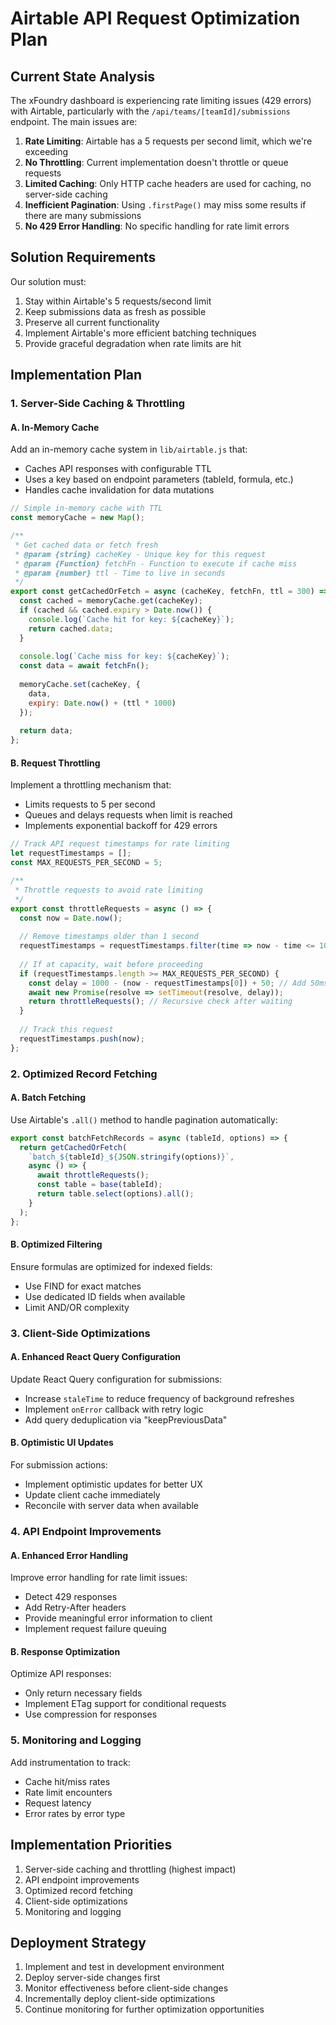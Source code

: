 # Airtable API Request Optimization Plan

## Current State Analysis

The xFoundry dashboard is experiencing rate limiting issues (429 errors) with Airtable, particularly with the `/api/teams/[teamId]/submissions` endpoint. The main issues are:

1. **Rate Limiting**: Airtable has a 5 requests per second limit, which we're exceeding
2. **No Throttling**: Current implementation doesn't throttle or queue requests
3. **Limited Caching**: Only HTTP cache headers are used for caching, no server-side caching
4. **Inefficient Pagination**: Using `.firstPage()` may miss some results if there are many submissions
5. **No 429 Error Handling**: No specific handling for rate limit errors

## Solution Requirements

Our solution must:

1. Stay within Airtable's 5 requests/second limit
2. Keep submissions data as fresh as possible
3. Preserve all current functionality
4. Implement Airtable's more efficient batching techniques
5. Provide graceful degradation when rate limits are hit

## Implementation Plan

### 1. Server-Side Caching & Throttling

#### A. In-Memory Cache

Add an in-memory cache system in `lib/airtable.js` that:
- Caches API responses with configurable TTL
- Uses a key based on endpoint parameters (tableId, formula, etc.)
- Handles cache invalidation for data mutations

```javascript
// Simple in-memory cache with TTL
const memoryCache = new Map();

/**
 * Get cached data or fetch fresh
 * @param {string} cacheKey - Unique key for this request
 * @param {Function} fetchFn - Function to execute if cache miss
 * @param {number} ttl - Time to live in seconds
 */
export const getCachedOrFetch = async (cacheKey, fetchFn, ttl = 300) => {
  const cached = memoryCache.get(cacheKey);
  if (cached && cached.expiry > Date.now()) {
    console.log(`Cache hit for key: ${cacheKey}`);
    return cached.data;
  }
  
  console.log(`Cache miss for key: ${cacheKey}`);
  const data = await fetchFn();
  
  memoryCache.set(cacheKey, {
    data,
    expiry: Date.now() + (ttl * 1000)
  });
  
  return data;
};
```

#### B. Request Throttling

Implement a throttling mechanism that:
- Limits requests to 5 per second
- Queues and delays requests when limit is reached
- Implements exponential backoff for 429 errors

```javascript
// Track API request timestamps for rate limiting
let requestTimestamps = [];
const MAX_REQUESTS_PER_SECOND = 5;

/**
 * Throttle requests to avoid rate limiting
 */
export const throttleRequests = async () => {
  const now = Date.now();
  
  // Remove timestamps older than 1 second
  requestTimestamps = requestTimestamps.filter(time => now - time <= 1000);
  
  // If at capacity, wait before proceeding
  if (requestTimestamps.length >= MAX_REQUESTS_PER_SECOND) {
    const delay = 1000 - (now - requestTimestamps[0]) + 50; // Add 50ms buffer
    await new Promise(resolve => setTimeout(resolve, delay));
    return throttleRequests(); // Recursive check after waiting
  }
  
  // Track this request
  requestTimestamps.push(now);
};
```

### 2. Optimized Record Fetching

#### A. Batch Fetching

Use Airtable's `.all()` method to handle pagination automatically:

```javascript
export const batchFetchRecords = async (tableId, options) => {
  return getCachedOrFetch(
    `batch_${tableId}_${JSON.stringify(options)}`,
    async () => {
      await throttleRequests();
      const table = base(tableId);
      return table.select(options).all();
    }
  );
};
```

#### B. Optimized Filtering

Ensure formulas are optimized for indexed fields:
- Use FIND for exact matches
- Use dedicated ID fields when available
- Limit AND/OR complexity

### 3. Client-Side Optimizations

#### A. Enhanced React Query Configuration

Update React Query configuration for submissions:
- Increase `staleTime` to reduce frequency of background refreshes
- Implement `onError` callback with retry logic
- Add query deduplication via "keepPreviousData"

#### B. Optimistic UI Updates

For submission actions:
- Implement optimistic updates for better UX
- Update client cache immediately
- Reconcile with server data when available

### 4. API Endpoint Improvements

#### A. Enhanced Error Handling

Improve error handling for rate limit issues:
- Detect 429 responses
- Add Retry-After headers
- Provide meaningful error information to client
- Implement request failure queuing

#### B. Response Optimization

Optimize API responses:
- Only return necessary fields
- Implement ETag support for conditional requests
- Use compression for responses

### 5. Monitoring and Logging

Add instrumentation to track:
- Cache hit/miss rates
- Rate limit encounters
- Request latency
- Error rates by error type

## Implementation Priorities

1. Server-side caching and throttling (highest impact)
2. API endpoint improvements
3. Optimized record fetching
4. Client-side optimizations
5. Monitoring and logging

## Deployment Strategy

1. Implement and test in development environment
2. Deploy server-side changes first
3. Monitor effectiveness before client-side changes
4. Incrementally deploy client-side optimizations
5. Continue monitoring for further optimization opportunities